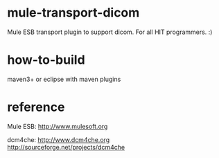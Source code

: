 mule-transport-dicom
=======
Mule ESB transport plugin to support dicom.
For all HIT programmers. :)


how-to-build
============
maven3+
or
eclipse with maven plugins


reference
=========
Mule ESB:
http://www.mulesoft.org

dcm4che:
http://www.dcm4che.org
http://sourceforge.net/projects/dcm4che



